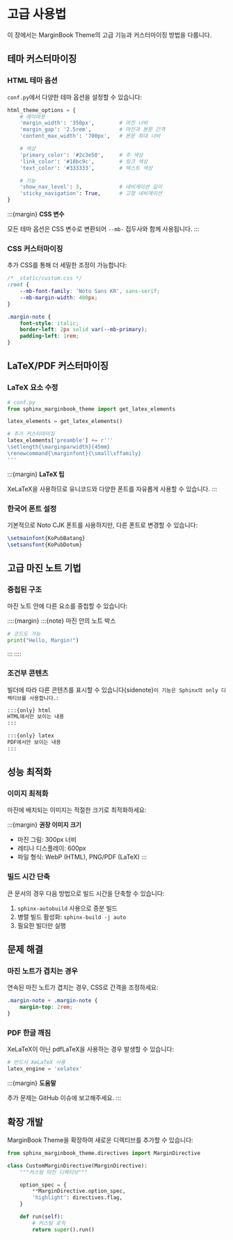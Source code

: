 # 고급 사용법

이 장에서는 MarginBook Theme의 고급 기능과 커스터마이징 방법을 다룹니다.

## 테마 커스터마이징

### HTML 테마 옵션

`conf.py`에서 다양한 테마 옵션을 설정할 수 있습니다:

```python
html_theme_options = {
    # 레이아웃
    'margin_width': '350px',        # 마진 너비
    'margin_gap': '2.5rem',         # 마진과 본문 간격
    'content_max_width': '700px',   # 본문 최대 너비

    # 색상
    'primary_color': '#2c3e50',     # 주 색상
    'link_color': '#18bc9c',        # 링크 색상
    'text_color': '#333333',        # 텍스트 색상

    # 기능
    'show_nav_level': 3,            # 네비게이션 깊이
    'sticky_navigation': True,      # 고정 네비게이션
}
```

:::{margin}
**CSS 변수**

모든 테마 옵션은 CSS 변수로 변환되어 `--mb-` 접두사와 함께 사용됩니다.
:::

### CSS 커스터마이징

추가 CSS를 통해 더 세밀한 조정이 가능합니다:

```css
/* _static/custom.css */
:root {
    --mb-font-family: 'Noto Sans KR', sans-serif;
    --mb-margin-width: 400px;
}

.margin-note {
    font-style: italic;
    border-left: 2px solid var(--mb-primary);
    padding-left: 1rem;
}
```

## LaTeX/PDF 커스터마이징

### LaTeX 요소 수정

```python
# conf.py
from sphinx_marginbook_theme import get_latex_elements

latex_elements = get_latex_elements()

# 추가 커스터마이징
latex_elements['preamble'] += r'''
\setlength{\marginparwidth}{45mm}
\renewcommand{\marginfont}{\small\sffamily}
'''
```

:::{margin}
**LaTeX 팁**

XeLaTeX을 사용하므로 유니코드와 다양한 폰트를 자유롭게 사용할 수 있습니다.
:::

### 한국어 폰트 설정

기본적으로 Noto CJK 폰트를 사용하지만, 다른 폰트로 변경할 수 있습니다:

```latex
\setmainfont{KoPubBatang}
\setsansfont{KoPubDotum}
```

## 고급 마진 노트 기법

### 중첩된 구조

마진 노트 안에 다른 요소를 중첩할 수 있습니다:

::::{margin}
:::{note}
마진 안의 노트 박스

```python
# 코드도 가능
print("Hello, Margin!")
```
:::
::::

### 조건부 콘텐츠

빌더에 따라 다른 콘텐츠를 표시할 수 있습니다{sidenote}`이 기능은 Sphinx의 only 디렉티브를 사용합니다.`:

```markdown
:::{only} html
HTML에서만 보이는 내용
:::

:::{only} latex
PDF에서만 보이는 내용
:::
```

## 성능 최적화

### 이미지 최적화

마진에 배치되는 이미지는 적절한 크기로 최적화하세요:

:::{margin}
**권장 이미지 크기**
- 마진 그림: 300px 너비
- 레티나 디스플레이: 600px
- 파일 형식: WebP (HTML), PNG/PDF (LaTeX)
:::

### 빌드 시간 단축

큰 문서의 경우 다음 방법으로 빌드 시간을 단축할 수 있습니다:

1. `sphinx-autobuild` 사용으로 증분 빌드
2. 병렬 빌드 활성화: `sphinx-build -j auto`
3. 필요한 빌더만 실행

## 문제 해결

### 마진 노트가 겹치는 경우

연속된 마진 노트가 겹치는 경우, CSS로 간격을 조정하세요:

```css
.margin-note + .margin-note {
    margin-top: 2rem;
}
```

### PDF 한글 깨짐

XeLaTeX이 아닌 pdfLaTeX을 사용하는 경우 발생할 수 있습니다:

```python
# 반드시 XeLaTeX 사용
latex_engine = 'xelatex'
```

:::{margin}
**도움말**

추가 문제는 GitHub 이슈에 보고해주세요.
:::

## 확장 개발

MarginBook Theme을 확장하여 새로운 디렉티브를 추가할 수 있습니다:

```python
from sphinx_marginbook_theme.directives import MarginDirective

class CustomMarginDirective(MarginDirective):
    """커스텀 마진 디렉티브"""

    option_spec = {
        **MarginDirective.option_spec,
        'highlight': directives.flag,
    }

    def run(self):
        # 커스텀 로직
        return super().run()
```
